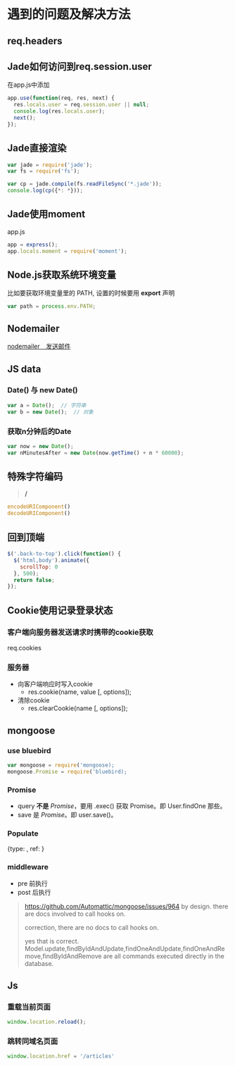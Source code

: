 # 遇到的问题及解决方法
## req.headers

## Jade如何访问到req.session.user
在app.js中添加
```javascript
app.use(function(req, res, next) {
  res.locals.user = req.session.user || null;
  console.log(res.locals.user);
  next();
});
```

## Jade直接渲染
```javascript
var jade = require('jade');
var fs = require('fs');

var cp = jade.compile(fs.readFileSync('*.jade'));
console.log(cp({*: *}));
```

## Jade使用moment
app.js
```javascript
app = express();
app.locals.moment = require('moment');
```

## Node.js获取系统环境变量
比如要获取环境变量里的 PATH,
设置的时候要用 **export** 声明
```javascript
var path = process.env.PATH;
```

## Nodemailer
[nodemailer　发送邮件](http://blog.csdn.net/elliott_yoho/article/details/53100227)

## JS data
### Date() 与 new Date()
```javascript
var a = Date();  // 字符串
var b = new Date();  // 对象
```

### 获取n分钟后的Date
```javascript
var now = new Date();
var nMinutesAfter = new Date(now.getTime() + n * 60000);
```

## 特殊字符编码
> **/**

```javascript
encodeURIComponent()
decodeURIComponent()
```

## 回到顶端
```javascript
$('.back-to-top').click(function() {
  $('html,body').animate({
    scrollTop: 0
  }, 500);
  return false;
});
```

## Cookie使用记录登录状态
### 客户端向服务器发送请求时携带的cookie获取
req.cookies
### 服务器
* 向客户端响应时写入cookie
    * res.cookie(name, value [, options]);
* 清除cookie
    * res.clearCookie(name [, options]);

## mongoose
### use bluebird
```javascript
var mongoose = require('mongoose);
mongoose.Promise = require('bluebird);
```

### Promise
* query **不是** *Promise*，要用 .exec() 获取 Promise。即 User.findOne 那些。
* save 是 *Promise*。即 user.save()。

### Populate
{type: , ref: }
### middleware
* pre
前执行
* post
后执行

> https://github.com/Automattic/mongoose/issues/964
> by design. there are docs involved to call hooks on.
>
> correction, there are no docs to call hooks on.
> 
> yes that is correct. Model.update,findByIdAndUpdate,findOneAndUpdate,findOneAndRemove,findByIdAndRemove are all commands executed directly in the database.


## Js
### 重载当前页面
```javascript
window.location.reload();
```
### 跳转同域名页面
```javascript
window.location.href = '/articles'
```